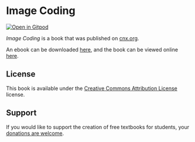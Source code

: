 # Image Coding

[![Open in Gitpod](https://gitpod.io/button/open-in-gitpod.svg)](https://gitpod.io/from-referrer/)

_Image Coding_ is a book that was published on [cnx.org](https://cnx.org/).

An ebook can be downloaded [here](https://github.com/cnx-user-books/cnxbook-image-coding/releases/latest), and the book can be viewed online [here](https://github.com/cnx-user-books/cnxbook-image-coding/releases/latest).

## License
This book is available under the [Creative Commons Attribution License](./LICENSE) license.

## Support
If you would like to support the creation of free textbooks for students, your [donations are welcome](https://riceconnect.rice.edu/donation/support-openstax-banner).
